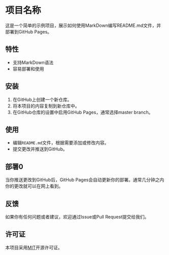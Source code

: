 # 项目名称
这是一个简单的示例项目，展示如何使用MarkDown编写README.md文件，并部署到GitHub Pages。
 
## 特性
- 支持MarkDown语法
- 容易部署和使用
 
## 安装
1. 在GitHub上创建一个新仓库。
2. 将本项目的内容复制到新仓库中。
3. 在GitHub仓库的设置中启用GitHub Pages，通常选择master branch。
 
## 使用
- 编辑`README.md`文件，根据需要添加或修改内容。
- 提交更改并推送到GitHub。
 
## 部署0
当你推送更改到GitHub后，GitHub Pages会自动更新你的部署。通常几分钟之内你的更改就可以在网上看到。
 
## 反馈
如果你有任何问题或者建议，欢迎通过Issue或Pull Request提交给我们。
 
## 许可证
本项目采用[MIT](https://opensource.org/licenses/MIT)开源许可证。